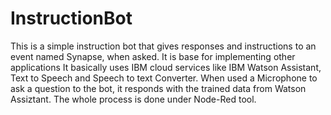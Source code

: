 # InstructionBot

This is a simple instruction bot that gives responses and instructions to an event named Synapse, when asked. 
It is base for implementing other applications
It basically uses IBM cloud services like IBM Watson Assistant, Text to Speech and Speech to text Converter.
When used a Microphone to ask a question to the bot, it responds with the trained data from Watson Assiztant.
The whole process is done under Node-Red tool.
